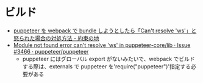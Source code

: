 # ビルド

- [puppeteer を webpack で bundle しようとしたら「Can't resolve 'ws'」と怒られた場合の対処方法 - 約束の地](https://obel.hatenablog.jp/entry/20200111/1578686400)
- [Module not found error can't resolve 'ws' in puppeteer-core/lib · Issue #3466 · puppeteer/puppeteer](https://github.com/puppeteer/puppeteer/issues/3466)
  - puppeteer にはグローバル export がないみたいで、webpack でビルドする際は、externals で puppeteer を'require("puppeteer")'指定する必要がある
